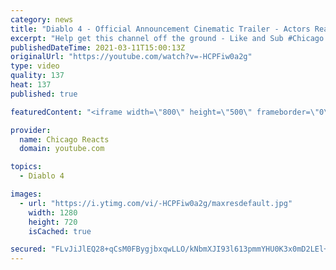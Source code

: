 ```yaml
---
category: news
title: "Diablo 4 - Official Announcement Cinematic Trailer - Actors React"
excerpt: "Help get this channel off the ground - Like and Sub #Chicago #Blind #React."
publishedDateTime: 2021-03-11T15:00:13Z
originalUrl: "https://youtube.com/watch?v=-HCPFiw0a2g"
type: video
quality: 137
heat: 137
published: true

featuredContent: "<iframe width=\"800\" height=\"500\" frameborder=\"0\" src=\"https://www.youtube.com/embed/-HCPFiw0a2g\" allow=\"accelerometer; autoplay; encrypted-media; gyroscope; picture-in-picture\" allowfullscreen></iframe>"

provider:
  name: Chicago Reacts
  domain: youtube.com

topics:
  - Diablo 4

images:
  - url: "https://i.ytimg.com/vi/-HCPFiw0a2g/maxresdefault.jpg"
    width: 1280
    height: 720
    isCached: true

secured: "FLvJiJlEQ28+qCsM0FBygjbxqwLLO/kNbmXJI93l613pmmYHU0K3x0mD2LEl+nrzr5QlTXpzHubSLkQbCF8cTY2l3VYOCpbbFQh0eT6ENzNwgOP/4ch76hoV4wnQg04moSxbteP7B2L/FgT8bgV/8TdyQxIg74CN+ap+5CSIO/wNo1QpuJ+PfGw4FfkDbbk74aPRJ0WaUaKvYR7d5DeQzQWbC9vtriItKnY60Vjzcyr5Mz5fXYbohuyBco1o5ayVXWLcLVaJuGkHWlqA5lRgsyoTJKAw3OvkwQnKEv8XIpIHMuNQZn1A3Qet6GRkxdj2iEy2WAS996Zn3E81kxQAQvdEqE5dPUDyifubMCETcseGwEpRKzhVcOGhdMWwSfztXm8Hpx/77KhitSCejtb2tksP+cPWNEw5GrgipLVWOAgc66a53w040T7ApGLmshcM;KAo5XYUIDi2PAfv1nqWR1g=="
---
```


